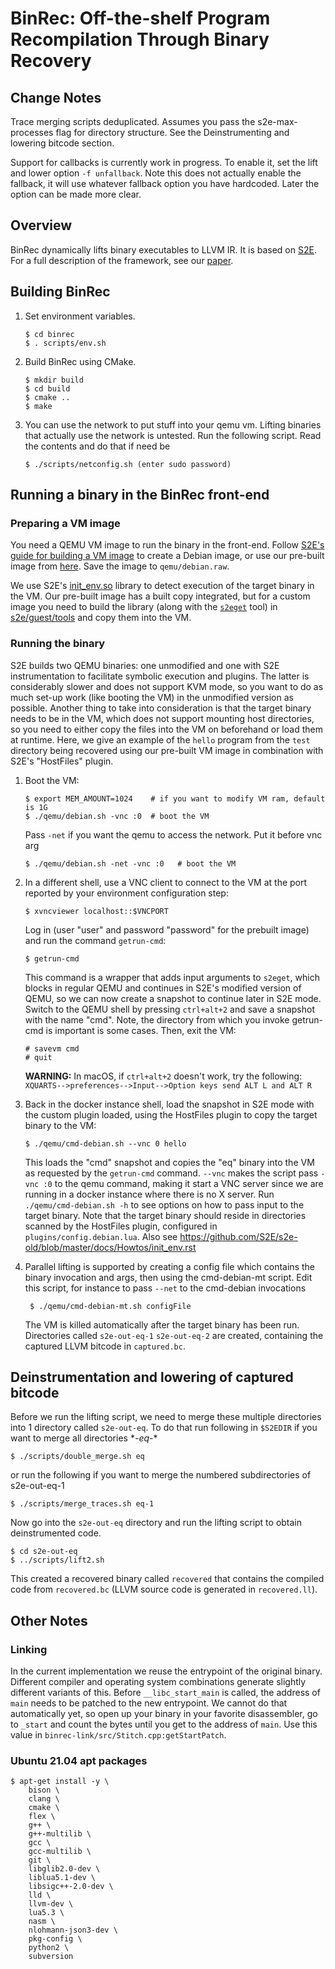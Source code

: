 BinRec: Off-the-shelf Program Recompilation Through Binary Recovery
===================================================================

Change Notes
--------

Trace merging scripts deduplicated. Assumes you pass the s2e-max-processes flag for directory structure. See the
Deinstrumenting and lowering bitcode section.

Support for callbacks is currently work in progress. To enable it, set the lift and lower option `-f unfallback`. Note
this does not actually enable the fallback, it will use whatever fallback option you have hardcoded. Later the option
can be made more clear.

Overview
--------

BinRec dynamically lifts binary executables to LLVM IR. It is based on
[S2E][1]. For a full description of the framework, see our [paper][9].


Building BinRec
---------------

1. Set environment variables.

       $ cd binrec
       $ . scripts/env.sh

2. Build BinRec using CMake.

       $ mkdir build
       $ cd build
       $ cmake ..
       $ make

3. You can use the network to put stuff into your qemu vm. Lifting binaries that actually use the network is untested.
   Run the following script. Read the contents and do that if need be

       $ ./scripts/netconfig.sh (enter sudo password)

Running a binary in the BinRec front-end
----------------------------------------

### Preparing a VM image

You need a QEMU VM image to run the binary in the front-end. Follow [S2E's guide for building a VM image][3] to create a
Debian image, or use our pre-built image from [here][8]. Save the image to `qemu/debian.raw`.

We use S2E's [init\_env.so][4] library to detect execution of the target binary in the VM. Our pre-built image has a
built copy integrated, but for a custom image you need to build the library (along with the [`s2eget`][5] tool) in
[s2e/guest/tools](/s2e/guest/tools/) and copy them into the VM.

### Running the binary

S2E builds two QEMU binaries: one unmodified and one with S2E instrumentation to facilitate symbolic execution and
plugins. The latter is considerably slower and does not support KVM mode, so you want to do as much set-up work (like
booting the VM) in the unmodified version as possible. Another thing to take into consideration is that the target
binary needs to be in the VM, which does not support mounting host directories, so you need to either copy the files
into the VM on beforehand or load them at runtime. Here, we give an example of the `hello` program from the `test`
directory being recovered using our pre-built VM image in combination with S2E's "HostFiles" plugin.

1. Boot the VM:

       $ export MEM_AMOUNT=1024    # if you want to modify VM ram, default is 1G 
       $ ./qemu/debian.sh -vnc :0  # boot the VM

   Pass `-net` if you want the qemu to access the network. Put it before vnc arg

       $ ./qemu/debian.sh -net -vnc :0   # boot the VM

2. In a different shell, use a VNC client to connect to the VM at the port reported by your environment configuration
   step:

       $ xvncviewer localhost::$VNCPORT

   Log in (user "user" and password "password" for the prebuilt image) and run the command `getrun-cmd`:

       $ getrun-cmd

   This command is a wrapper that adds input arguments to `s2eget`, which blocks in regular QEMU and continues in S2E's
   modified version of QEMU, so we can now create a snapshot to continue later in S2E mode. Switch to the QEMU shell by
   pressing `ctrl+alt+2` and save a snapshot with the name "cmd". Note, the directory from which you invoke getrun-cmd
   is important is some cases. Then, exit the VM:

       # savevm cmd
       # quit

   **WARNING:** In macOS, if `ctrl+alt+2` doesn't work, try the following:
   `XQUARTS-->preferences-->Input-->Option keys send ALT L and ALT R`

3. Back in the docker instance shell, load the snapshot in S2E mode with the custom plugin loaded, using the HostFiles
   plugin to copy the target binary to the VM:

       $ ./qemu/cmd-debian.sh --vnc 0 hello

   This loads the "cmd" snapshot and copies the "eq" binary into the VM as requested by the `getrun-cmd`
   command. `--vnc` makes the script pass `-vnc
   :0` to the qemu command, making it start a VNC server since we are running in a docker instance where there is no X
   server. Run `./qemu/cmd-debian.sh -h` to see options on how to pass input to the target binary. Note that the target
   binary should reside in directories scanned by the HostFiles plugin, configured in `plugins/config.debian.lua`. Also
   see https://github.com/S2E/s2e-old/blob/master/docs/Howtos/init_env.rst

4. Parallel lifting is supported by creating a config file which contains the binary invocation and args, then using the
   cmd-debian-mt script. Edit this script, for instance to pass `--net` to the cmd-debian invocations

        $ ./qemu/cmd-debian-mt.sh configFile

    The VM is killed automatically after the target binary has been run. Directories
    called `s2e-out-eq-1` `s2e-out-eq-2` are created, containing the captured 
    LLVM bitcode in `captured.bc`.

Deinstrumentation and lowering of captured bitcode
--------------------------------------------------

Before we run the lifting script, we need to merge these multiple directories into 1 directory called `s2e-out-eq`. To
do that run following in `$S2EDIR` if you want to merge all directories \**-eq-*\*

    $ ./scripts/double_merge.sh eq

or run the following if you want to merge the numbered subdirectories of s2e-out-eq-1

    $ ./scripts/merge_traces.sh eq-1

Now go into the `s2e-out-eq` directory and run the lifting script to obtain deinstrumented code.

    $ cd s2e-out-eq
    $ ../scripts/lift2.sh

This created a recovered binary called `recovered` that contains the compiled code from `recovered.bc` (LLVM source code
is generated in `recovered.ll`).

Other Notes
-----------

### Linking

In the current implementation we reuse the entrypoint of the original binary. Different compiler and operating system
combinations generate slightly different variants of this. Before `__libc_start_main` is called, the address of `main`
needs to be patched to the new entrypoint. We cannot do that automatically yet, so open up your binary in your favorite
disassembler, go to `_start` and count the bytes until you get to the address of `main`. Use this value
in `binrec-link/src/Stitch.cpp:getStartPatch`.

### Ubuntu 21.04 apt packages

    $ apt-get install -y \
        bison \
        clang \
        cmake \
        flex \
        g++ \
        g++-multilib \
        gcc \
        gcc-multilib \
        git \
        libglib2.0-dev \
        liblua5.1-dev \
        libsigc++-2.0-dev \
        lld \
        llvm-dev \
        lua5.3 \
        nasm \
        nlohmann-json3-dev \
        pkg-config \
        python2 \
        subversion

[1]: https://github.com/dslab-epfl/s2e/blob/master/docs/index.rst
"S²E documentation"

[2]: https://github.com/dslab-epfl/s2e/blob/master/docs/BuildingS2E.rst
"Building S²E"

[3]: https://github.com/dslab-epfl/s2e/blob/master/docs/ImageInstallation.rst
"Preparing VM Images for S²E"

[4]: https://github.com/dslab-epfl/s2e/blob/master/docs/Howtos/init_env.rst
"init_env.so preload library"

[5]: https://github.com/dslab-epfl/s2e/blob/master/docs/UsingS2EGet.rst
"Quickly Uploading Programs to the Guest with s2eget"

[6]: https://www.docker.com/
"Docker"

[7]: https://www.docker.com/products/docker-compose
"Docker Compose"

[8]: https://www.ics.uci.edu/~fparzefa/binrec/debian10.raw.xz
"BinRec Debian 10 image"

[9]: https://dl.acm.org/doi/10.1145/3342195.3387550
"BinRec: dynamic binary lifting and recompilation"
